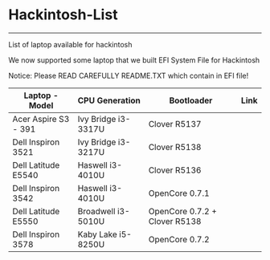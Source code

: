 # Hackintosh-List
---
List of laptop available for hackintosh 

We now supported some laptop that we built EFI System File for Hackintosh

Notice: Please READ CAREFULLY README.TXT which contain in EFI file!

| Laptop - Model | CPU Generation | Bootloader | Link |
| ------------- | ------------- | ------------- | ------------- |
| Acer Aspire S3 - 391 | Ivy Bridge i3-3317U | Clover R5137 |
| Dell Inspiron 3521 | Ivy Bridge i3-3217U | Clover R5138 |
| Dell Latitude E5540 | Haswell i3-4010U | Clover R5136 |
| Dell Inspiron 3542 | Haswell i3-4010U | OpenCore 0.7.1 |
| Dell Latitude E5550 | Broadwell i3-5010U | OpenCore 0.7.2 + Clover R5138 |
| Dell Inspiron 3578 | Kaby Lake i5-8250U | OpenCore 0.7.2 |
